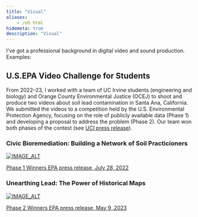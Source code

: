 ```yaml
---
title: "Visual"
aliases:
    - /oh.html
hidemeta: true
description: "Visual"
---
```


I've got a professional background in digital video and sound production. Examples:

## U.S.EPA Video Challenge for Students

From 2022–23, I worked with a team of UC Irvine students (engineering and biology) and Orange County Environmental Justice (OCEJ) to shoot and produce two videos about soil lead contamination in Santa Ana, California. We submitted the videos to a competition held by the U.S. Environmental Protection Agency, focusing on the role of publicly available data (Phase 1) and developing a proposal to address the problem (Phase 2). Our team won both phases of the contest (see [UCI press release](https://www.socsci.uci.edu/newsevents/news/2023/2023-05-24-epa-video-challenge.php)). 

### Civic Bioremediation: Building a Network of Soil Practicioners
[![IMAGE_ALT](https://img.youtube.com/vi/S6tZfiOTeCA/0.jpg)](https://www.youtube.com/watch?v=S6tZfiOTeCA)

[Phase 1 Winners EPA press release, July 28, 2022](https://www.epa.gov/newsreleases/epa-announces-winners-environmental-justice-video-challenge-students)

### Unearthing Lead: The Power of Historical Maps
[![IMAGE_ALT](https://img.youtube.com/vi/IE-ax71ClaI/0.jpg)](https://www.youtube.com/watch?v=IE-ax71ClaI)

[Phase 2 Winners EPA press release, May 9, 2023](https://www.epa.gov/newsreleases/epa-announces-phase-2-winners-environmental-justice-video-challenge-students)


